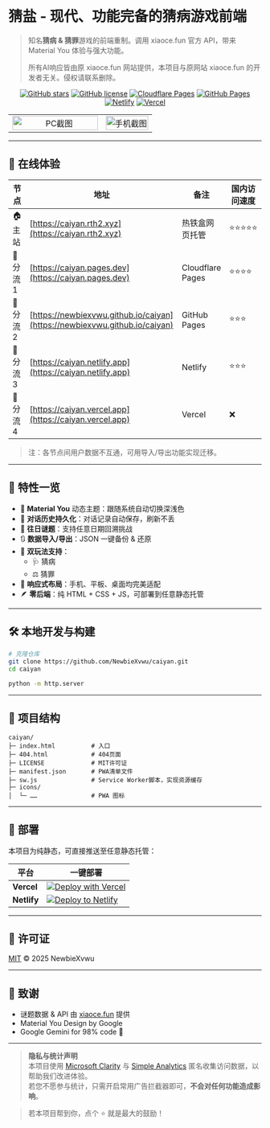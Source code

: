 # 猜盐 - 现代、功能完备的猜病游戏前端
> 知名**猜病 & 猜罪**游戏的前端重制。调用 xiaoce.fun 官方 API，带来 Material You 体验与强大功能。
> 
> 所有AI响应皆由原 xiaoce.fun 网站提供，本项目与原网站 xiaoce.fun 的开发者无关。侵权请联系删除。

<div align="center">

[![GitHub stars](https://img.shields.io/github/stars/NewbieXvwu/caiyan?style=flat&logo=github&color=FFD60A)](https://github.com/NewbieXvwu/caiyan)
[![GitHub license](https://img.shields.io/github/license/NewbieXvwu/caiyan?style=flat&color=00D1FF)](./LICENSE)
[![Cloudflare Pages](https://img.shields.io/website?url=https%3A%2F%2Fcaiyan.pages.dev&label=CF%20Pages&style=flat&logo=cloudflarepages&logoColor=f38020&color=f38020)](https://caiyan.pages.dev)
[![GitHub Pages](https://img.shields.io/website?url=https%3A%2F%2Fnewbiexvwu.github.io%2Fcaiyan&label=GitHub%20Pages&logo=github)](https://newbiexvwu.github.io/caiyan)
[![Netlify](https://api.netlify.com/api/v1/badges/b7246c76-e1f6-42f7-a388-191f2c2a154c/deploy-status)](https://caiyan.netlify.app)
[![Vercel](https://img.shields.io/website?url=https%3A%2F%2Fcaiyan.vercel.app&logo=vercel&label=Vercel&color=00E5A8)](https://caiyan.vercel.app)

</div>

<table align="center">
  <tr>
    <td align="center" width="65%">
      <picture>
        <source media="(prefers-color-scheme: dark)" srcset="https://youke1.picui.cn/s1/2025/07/17/6877cf4e64673.png" style="width:100%;">
        <img alt="PC截图" src="https://youke1.picui.cn/s1/2025/07/17/6877ced43b650.png" style="width:100%;">
      </picture>
    </td>
    <td align="center" width="35%">
      <picture>
        <source media="(prefers-color-scheme: dark)" srcset="https://youke1.picui.cn/s1/2025/07/17/6877d1f80019a.png" style="width:100%;">
        <img alt="手机截图" src="https://youke1.picui.cn/s1/2025/07/17/6877d1f871e23.png" style="width:100%;">
      </picture>
    </td>
  </tr>
</table>


---

## 🧭 在线体验  
| 节点 | 地址 | 备注 | 国内访问速度 |
|---|---|---|---|
| 🏠 主站 | [https://caiyan.rth2.xyz](https://caiyan.rth2.xyz) | 热铁盒网页托管 | ⭐⭐⭐⭐⭐ |
| 🔀 分流 1 | [https://caiyan.pages.dev](https://caiyan.pages.dev) | Cloudflare Pages | ⭐⭐⭐⭐ |
| 🔀 分流 2 | [https://newbiexvwu.github.io/caiyan](https://newbiexvwu.github.io/caiyan) | GitHub Pages | ⭐⭐⭐ |
| 🔀 分流 3 | [https://caiyan.netlify.app](https://caiyan.netlify.app) | Netlify | ⭐⭐⭐ |
| 🔀 分流 4 | [https://caiyan.vercel.app](https://caiyan.vercel.app) | Vercel | ❌ |

> 注：各节点间用户数据不互通，可用导入/导出功能实现迁移。

---

## 🚀 特性一览
- 🎨 **Material You** 动态主题：跟随系统自动切换深浅色  
- 💾 **对话历史持久化**：对话记录自动保存，刷新不丢  
- 📅 **往日谜题**：支持任意日期回溯挑战  
- 🔃 **数据导入/导出**：JSON 一键备份 & 还原  
- 🧩 **双玩法支持**：  
  - 🩺 猜病 
  - ⚖️ 猜罪
- 📱 **响应式布局**：手机、平板、桌面均完美适配  
- 🪶 **零后端**：纯 HTML + CSS + JS，可部署到任意静态托管  

---

## 🛠️ 本地开发与构建
```bash
# 克隆仓库
git clone https://github.com/NewbieXvwu/caiyan.git
cd caiyan

python -m http.server
```

---

## 📂 项目结构
```
caiyan/
├─ index.html          # 入口
├─ 404.html            # 404页面
├─ LICENSE             # MIT许可证
├─ manifest.json       # PWA清单文件
├─ sw.js               # Service Worker脚本，实现资源缓存
├─ icons/
│  └─ ……               # PWA 图标
```

---

## 🚢 部署
本项目为纯静态，可直接推送至任意静态托管：

| 平台 | 一键部署 |
|---|---|
| **Vercel** | [![Deploy with Vercel](https://vercel.com/button)](https://vercel.com/import/project?template=https://github.com/NewbieXvwu/caiyan) |
| **Netlify** | [![Deploy to Netlify](https://www.netlify.com/img/deploy/button.svg)](https://app.netlify.com/start/deploy?repository=https://github.com/NewbieXvwu/caiyan) |

---

## 📄 许可证
[MIT](./LICENSE) © 2025 NewbieXvwu

---

## 🙏 致谢
- 谜题数据 & API 由 [xiaoce.fun](https://xiaoce.fun) 提供  
- Material You Design by Google  
- Google Gemini for 98% code 🤣

---

> **隐私与统计声明**  
> 本项目使用 [Microsoft Clarity](https://clarity.microsoft.com) 与 [Simple Analytics](https://simpleanalytics.com) 匿名收集访问数据，以帮助我们改进体验。  
> 若您不愿参与统计，只需开启常用广告拦截器即可，**不会对任何功能造成影响**。

> 若本项目帮到你，点个 ⭐ 就是最大的鼓励！
